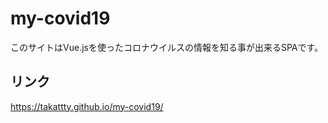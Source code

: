 # my-covid19

このサイトはVue.jsを使ったコロナウイルスの情報を知る事が出来るSPAです。

## リンク
https://takattty.github.io/my-covid19/